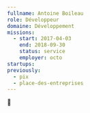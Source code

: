 ```yaml
---
fullname: Antoine Boileau
role: Développeur
domaine: Développement
missions:
  - start: 2017-04-03
    end: 2018-09-30
    status: service
    employer: octo
startups:
previously:
  - pix
  - place-des-entreprises
---
```


:turtle:

